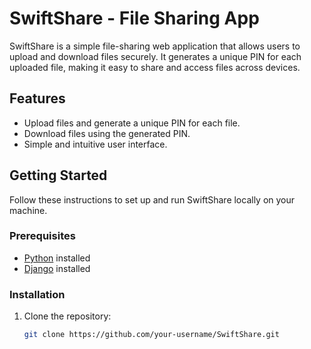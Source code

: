 # SwiftShare - File Sharing App

SwiftShare is a simple file-sharing web application that allows users to upload and download files securely. It generates a unique PIN for each uploaded file, making it easy to share and access files across devices.

## Features

- Upload files and generate a unique PIN for each file.
- Download files using the generated PIN.
- Simple and intuitive user interface.

## Getting Started

Follow these instructions to set up and run SwiftShare locally on your machine.

### Prerequisites

- [Python](https://www.python.org/downloads/) installed
- [Django](https://www.djangoproject.com/) installed

### Installation

1. Clone the repository:

   ```bash
   git clone https://github.com/your-username/SwiftShare.git
